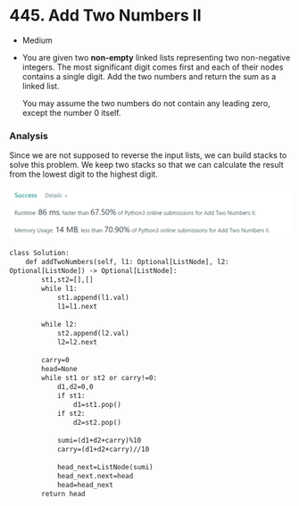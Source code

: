 # 445. Add Two Numbers II

* Medium
*   You are given two **non-empty** linked lists representing two non-negative integers. The most significant digit comes first and each of their nodes contains a single digit. Add the two numbers and return the sum as a linked list.

    You may assume the two numbers do not contain any leading zero, except the number 0 itself.

### Analysis&#x20;

Since we are not supposed to reverse the input lists, we can build stacks to solve this problem. We keep two stacks so that we can calculate the result from the lowest digit to the highest digit.&#x20;

![](<../../.gitbook/assets/image (19).png>)

```
class Solution:
    def addTwoNumbers(self, l1: Optional[ListNode], l2: Optional[ListNode]) -> Optional[ListNode]:
        st1,st2=[],[]
        while l1:
            st1.append(l1.val)
            l1=l1.next
            
        while l2:
            st2.append(l2.val)
            l2=l2.next
            
        carry=0
        head=None 
        while st1 or st2 or carry!=0:
            d1,d2=0,0
            if st1:
                d1=st1.pop()
            if st2:
                d2=st2.pop()
                
            sumi=(d1+d2+carry)%10
            carry=(d1+d2+carry)//10
            
            head_next=ListNode(sumi)
            head_next.next=head
            head=head_next 
        return head
```
